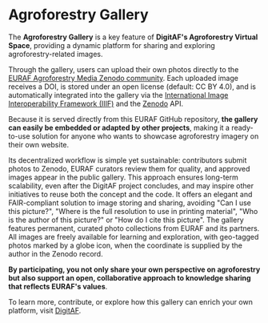 # Agroforestry Gallery
The **Agroforestry Gallery** is a key feature of **DigitAF's Agroforestry Virtual Space**, providing a dynamic platform for sharing and exploring agroforestry-related images.

Through the gallery, users can upload their own photos directly to the [EURAF Agroforestry Media Zenodo community](https://zenodo.org/communities/euraf-media). Each uploaded image receives a DOI, is stored under an open license (default: CC BY 4.0), and is automatically integrated into the gallery via the [International Image Interoperability Framework (IIIF)](https://iiif.io/) and the [Zenodo](https://zenodo.org) API.

Because it is served directly from this EURAF GitHub repository, **the gallery can easily be embedded or adapted by other projects**, making it a ready-to-use solution for anyone who wants to showcase agroforestry imagery on their own website.

Its decentralized workflow is simple yet sustainable: contributors submit photos to Zenodo, EURAF curators review them for quality, and approved images appear in the public gallery. This approach ensures long-term scalability, even after the DigitAF project concludes, and may inspire other initiatives to reuse both the concept and the code. It offers an elegant and FAIR-compliant solution to image storing and sharing, avoiding "Can I use this picture?", "Where is the full resolution to use in printing material", "Who is the author of this picture?" or "How do I cite this picture". The gallery features permanent, curated photo collections from EURAF and its partners. All images are freely available for learning and exploration, with geo-tagged photos marked by a globe icon, when the coordinate is supplied by the author in the Zenodo record.

**By participating, you not only share your own perspective on agroforestry but also support an open, collaborative approach to knowledge sharing that reflects EURAF's values**.

To learn more, contribute, or explore how this gallery can enrich your own platform, visit [DigitAF](https://digitaf.eu).
